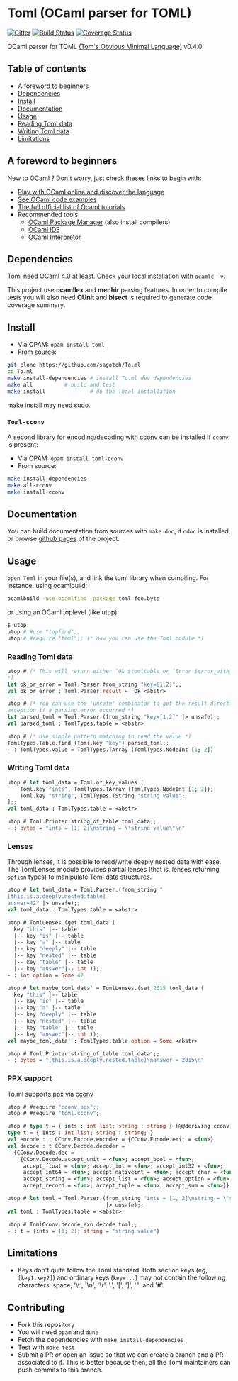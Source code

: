# Toml (OCaml parser for TOML)

[![Gitter](https://badges.gitter.im/Join%20Chat.svg)](https://gitter.im/mackwic/To.ml?utm_source=badge&utm_medium=badge&utm_campaign=pr-badge&utm_content=badge)
[![Build Status](https://travis-ci.org/mackwic/To.ml.png?branch=master)](https://travis-ci.org/mackwic/To.ml)
[![Coverage Status](https://coveralls.io/repos/mackwic/To.ml/badge.png?branch=master)](https://coveralls.io/r/mackwic/To.ml?branch=master)

OCaml parser for TOML [(Tom's Obvious Minimal Language)](https://github.com/mojombo/toml) v0.4.0.

## Table of contents

- [A foreword to beginners](#a-foreword-to-beginners)
- [Dependencies](#dependencies)
- [Install](#install)
- [Documentation](#documentation)
- [Usage](#usage)
- [Reading Toml data](#reading-toml-data)
- [Writing Toml data](#writing-toml-data)
- [Limitations](#limitations)

## A foreword to beginners

New to OCaml ? Don't worry, just check theses links to begin with:

- [Play with OCaml online and discover the language](http://try.ocamlpro.com/)
- [See OCaml code examples](http://rosettacode.org/wiki/Category:OCaml)
- [The full official list of Ocaml tutorials](http://ocaml.org/learn/tutorials/)
- Recommended tools:
    - [OCaml Package Manager](https://opam.ocaml.org) (also install compilers)
    - [OCaml IDE](http://www.algo-prog.info/ocaide/install.php)
    - [OCaml Interpretor](https://github.com/diml/utop)

## Dependencies

Toml need OCaml 4.0 at least. Check your local installation with `ocamlc -v`.

This project use **ocamllex** and **menhir** parsing features. In order to
compile tests you will also need **OUnit** and **bisect** is required to
generate code coverage summary.

## Install

* Via OPAM: `opam install toml`
* From source:
```bash
git clone https://github.com/sagotch/To.ml
cd To.ml
make install-dependencies # install To.ml dev dependencies
make all 		  # build and test
make install              # do the local installation
```
make install may need sudo.

### `Toml-cconv`

A second library for encoding/decoding with [cconv](https://github.com/c-cube/cconv)
can be installed if `cconv` is present:

* Via OPAM: `opam install toml-cconv`
* From source:
```bash
make install-dependencies
make all-cconv
make install-cconv
```

## Documentation

You can build documentation from sources with `make doc`, if `odoc` is installed,
or browse [github pages](http://mackwic.github.io/To.ml/) of the project.

## Usage

`open Toml` in your file(s), and link the toml library when compiling. For
instance, using ocamlbuild:
```bash
ocamlbuild -use-ocamlfind -package toml foo.byte
```
or using an OCaml toplevel (like utop):
```bash
$ utop
utop # #use "topfind";;
utop # #require "toml";; (* now you can use the Toml module *)
```

### Reading Toml data

```ocaml
utop # (* This will return either `Ok $tomltable or `Error $error_with_location
*)
let ok_or_error = Toml.Parser.from_string "key=[1,2]";;
val ok_or_error : Toml.Parser.result = `Ok <abstr> 

utop # (* You can use the 'unsafe' combinator to get the result directly, or an
exception if a parsing error occurred *)
let parsed_toml = Toml.Parser.(from_string "key=[1,2]" |> unsafe);;
val parsed_toml : TomlTypes.table = <abstr>

utop # (* Use simple pattern matching to read the value *)
TomlTypes.Table.find (Toml.key "key") parsed_toml;;
- : TomlTypes.value = TomlTypes.TArray (TomlTypes.NodeInt [1; 2])
```

### Writing Toml data

```ocaml
utop # let toml_data = Toml.of_key_values [
    Toml.key "ints", TomlTypes.TArray (TomlTypes.NodeInt [1; 2]);
    Toml.key "string", TomlTypes.TString "string value";
];;
val toml_data : TomlTypes.table = <abstr>

utop # Toml.Printer.string_of_table toml_data;;
- : bytes = "ints = [1, 2]\nstring = \"string value\"\n"
```

### Lenses

Through lenses, it is possible to read/write deeply nested data with ease.
The TomlLenses module provides partial lenses (that is, lenses returning
`option` types) to manipulate Toml data structures.

```ocaml
utop # let toml_data = Toml.Parser.(from_string "
[this.is.a.deeply.nested.table]
answer=42" |> unsafe);;
val toml_data : TomlTypes.table = <abstr>

utop # TomlLenses.(get toml_data (
  key "this" |-- table
  |-- key "is" |-- table
  |-- key "a" |-- table
  |-- key "deeply" |-- table
  |-- key "nested" |-- table
  |-- key "table" |-- table
  |-- key "answer"|-- int ));;
- : int option = Some 42

utop # let maybe_toml_data' = TomlLenses.(set 2015 toml_data (
  key "this" |-- table
  |-- key "is" |-- table
  |-- key "a" |-- table
  |-- key "deeply" |-- table
  |-- key "nested" |-- table
  |-- key "table" |-- table
  |-- key "answer"|-- int ));;
val maybe_toml_data' : TomlTypes.table option = Some <abstr>

utop # Toml.Printer.string_of_table toml_data';;
- : bytes = "[this.is.a.deeply.nested.table]\nanswer = 2015\n"

```

### PPX support

To.ml supports ppx via [cconv](https://github.com/c-cube/cconv)

``` ocaml
utop # #require "cconv.ppx";;
utop # #require "toml.cconv";;

utop # type t = { ints : int list; string : string } [@@deriving cconv];;
type t = { ints : int list; string : string; }                                                  
val encode : t CConv.Encode.encoder = {CConv.Encode.emit = <fun>}                               
val decode : t CConv.Decode.decoder =
  {CConv.Decode.dec =
    {CConv.Decode.accept_unit = <fun>; accept_bool = <fun>;
     accept_float = <fun>; accept_int = <fun>; accept_int32 = <fun>;
     accept_int64 = <fun>; accept_nativeint = <fun>; accept_char = <fun>;
     accept_string = <fun>; accept_list = <fun>; accept_option = <fun>;
     accept_record = <fun>; accept_tuple = <fun>; accept_sum = <fun>}}

utop # let toml = Toml.Parser.(from_string "ints = [1, 2]\nstring = \"string value\"\n"
                               |> unsafe);;
val toml : TomlTypes.table = <abstr>

utop # TomlCconv.decode_exn decode toml;;
- : t = {ints = [1; 2]; string = "string value"}
```

## Limitations

* Keys don't quite follow the Toml standard. Both section keys (eg,
`[key1.key2]`) and ordinary keys (`key=...`) may not contain the
following characters: space, '\t', '\n', '\r', '.', '[', ']', '"' and '#'.

## Contributing

- Fork this repository
- You will need `opam` and `dune`
- Fetch the dependencies with `make install-dependencies`
- Test with `make test`
- Submit a PR *or* open an issue so that we can create a branch and a
  PR associated to it.
  This is better because then, all the Toml maintainers can push commits
  to this branch.
